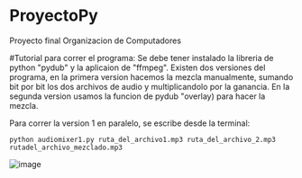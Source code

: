 # ProyectoPy
Proyecto final Organizacion de Computadores

#Tutorial para correr el programa:
Se debe tener instalado la libreria de python "pydub" y la aplicaion de "ffmpeg".
Existen dos versiones del programa, en la primera version hacemos la mezcla manualmente, sumando bit por bit los dos archivos de audio y multiplicandolo por la ganancia. En la segunda version usamos la funcion de pydub "overlay)
para hacer la mezcla.

Para correr la version 1 en paralelo, se escribe desde la terminal:
```
python audiomixer1.py ruta_del_archivo1.mp3 ruta_del_archivo_2.mp3 rutadel_archivo_mezclado.mp3
```
![image](https://github.com/AlbertoD10-10/ProyectoPy/assets/67118511/62d6970f-1afe-42f4-941a-25cc42d50b9a)
